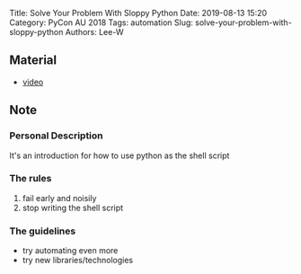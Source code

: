 Title: Solve Your Problem With Sloppy Python
Date: 2019-08-13 15:20
Category: PyCon AU 2018
Tags: automation
Slug: solve-your-problem-with-sloppy-python
Authors: Lee-W

## Material

* [video](https://www.youtube.com/watch?v=Jd8ulMb6_ls&feature=youtu.be)

## Note

### Personal Description

It's an introduction for how to use python as the shell script

### The rules

1. fail early and noisily
2. stop writing the shell script

### The guidelines

* try automating even more
* try new libraries/technologies
